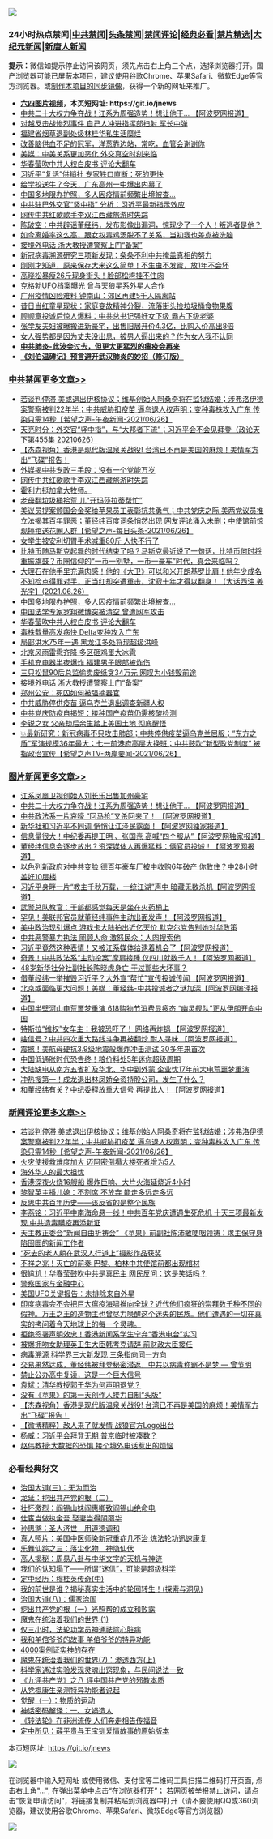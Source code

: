 ![](https://raw.githubusercontent.com/fqnews/bnews/master/64photo/fqnews-qr.jpg)

<div id="tt">
<h3>24小时热点禁闻|<a href="#%E4%B8%AD%E5%85%B1%E7%A6%81%E9%97%BB%E6%9B%B4%E5%A4%9A%E6%96%87%E7%AB%A0">中共禁闻</a>|<a href="#%E5%9B%BE%E7%89%87%E6%96%B0%E9%97%BB%E6%9B%B4%E5%A4%9A%E6%96%87%E7%AB%A0">头条禁闻</a>|<a href="#%E6%96%B0%E9%97%BB%E8%AF%84%E8%AE%BA%E6%9B%B4%E5%A4%9A%E6%96%87%E7%AB%A0">禁闻评论|<a href="#%E5%BF%85%E7%9C%8B%E7%BB%8F%E5%85%B8%E5%A5%BD%E6%96%87">经典必看|<a href="/video.md#%E7%A6%81%E7%89%87%E7%B2%BE%E9%80%89">禁片精选</a>|<a href="https://github.com/fqnews/djy/blob/master/gb/nf1351518.md#1">大纪元新闻</a>|<a href="https://github.com/fqnews/ntdtv/blob/master/gb/prog204.md#1">新唐人新闻</a></h3>
<div><b>提示：</b>微信如提示停止访问该网页，须先点击右上角三个点，选择浏览器打开。国产浏览器可能已屏蔽本项目，建议使用谷歌Chrome、苹果Safari、微软Edge等官方浏览器。或<a href="https://github.com/fqnews/bnews/blob/master/%E5%88%B6%E4%BD%9Cgit%E7%A6%81%E9%97%BB%E9%95%9C%E5%83%8F.md">制作本项目的同步镜像</a>，获得一个新的网址来推广。</div>
<ul>
<li><b><a href="http://d1.bdrive.tk/64.mp4" target="_blank">六四图片视频</a>，本页短网址: https://git.io/jnews</b></li>
<li><a href="/topimagenews/20210626/1574894.md">中共二十大权力争夺战！江系为周强造势！想让他干... 【阿波罗网报道】</a></li>
<li><a href="/cbnews/20210626/1574864.md">对越反击战惨烈事件 自己人冲进指挥部扫射 军长中弹</a></li>
<li><a href="/baitai/20210626/1575018.md">福建省烟草退副处级林桂华私生活糜烂</a></li>
<li><a href="/lifebaike/20210626/1574913.md">改善脑供血不足的冠军，洋葱靠边站，常吃，血管会谢谢你</a></li>
<li><a href="/cbnews/20210626/1574940.md">美媒：中美关系更加恶化 外交真空时刻来临</a></li>
<li><a href="/cbnews/20210627/1575168.md">华春莹吹中共人权白皮书 评论大翻车</a></li>
<li><a href="/comments/20210626/1575091.md">习近平“复活”供销社 专家铁口直断：死的更快</a></li>
<li><a href="/cnnews/20210627/1575177.md">给学校送牛？今天，广东高州一中爆出内幕了</a></li>
<li><a href="/cbnews/20210627/1575178.md">中国多地限办护照，多人因疫情前频繁出境被查…</a></li>
<li><a href="/cbnews/20210626/1574965.md">中共驻巴外交官“竖中指” 分析：习近平最新指示效应</a></li>
<li><a href="/cbnews/20210627/1575299.md">网传中共红歌歌手李双江西藏旅游时失踪</a></li>
<li><a href="/bannedvideo/20210626/1574977.md">陈破空：中共辟谣董经纬，发布影像出漏洞，惊现少了一个人！叛逃者是他？</a></li>
<li><a href="/cbnews/20210626/1574931.md">如今离婚率这么高，跟女权毒鸡汤脱不了关系，当初我也差点被洗脑</a></li>
<li><a href="/cbnews/20210626/1575062.md">接境外电话 浙大教授遭警察上门“备案”</a></li>
<li><a href="/headline/20210627/1575136.md">新冠病毒溯源研究三项新发现：条条不利中共掩盖真相的努力</a></li>
<li><a href="/lifebaike/20210626/1574925.md">刚刚才知道，原来保存大米这么简单！不生虫不发霉，放1年不会坏</a></li>
<li><a href="/yule/20210627/1575169.md">高晓松暴瘦26斤现身街头！脸部松垮挂不住肉</a></li>
<li><a href="/lifebaike/20210626/1574960.md">克格勃UFO档案曝光 曾与天狼星系外星人合作</a></li>
<li><a href="/cnnews/20210626/1574935.md">广州疫情凶险难料 钟南山：郊区再建5千人隔离站</a></li>
<li><a href="/yule/20210627/1575170.md">昔日当红童星现状：家庭变故精神分裂，流落街头捡垃圾桶食物果腹</a></li>
<li><a href="/cnnews/20210627/1575281.md">顾顺章投诚后惊人爆料：中共总书记强奸女下级 霸占下级老婆</a></li>
<li><a href="/yule/20210627/1575171.md">张学友夫妇被曝搬进新豪宅，出售旧居开价4.3亿，比购入价高出8倍</a></li>
<li><a href="/cbnews/20210626/1574929.md">女人强势都是因为丈夫没出息，被男人逼出来的？作为女人我不认同</a></li>
<li><b><a href="/comments/20200211/1275071.md" target="_blank">中共肺炎-此波会过去，但更大更猛烈的瘟疫会再来</a></b></li>
<li><b><a href="/comments/20200207/1272816.md" target="_blank">《刘伯温碑记》预言避开武汉肺炎的妙招（修订版）</a></b></li>
</ul>
</div>

<div class="catlist">
<h3><a href="/cbnews/" target="_blank">中共禁闻</a><span><a href="/cbnews/" target="_blank" rel="nofollow">更多文章>></a></span></h3>
<ul>
<li><a href="/comments/20210627/1575410.md" target="_blank">若谈判停滞 美或退出伊核协议；维基创始人阿桑奇将在监狱结婚；涉弗洛伊德案警察被判22年半；中共威胁扣疫苗 逼乌退人权声明；变种毒株攻入广东 传染只需14秒【希望之声-午夜新闻-2021/06/26】</a></li>
<li><a href="/cbnews/20210627/1575323.md" target="_blank">天亮时分：外交官“竖中指”，与“大邦者下流”；习近平会不会见拜登（政论天下第455集 20210626）</a></li>
<li><a href="/comments/20210627/1575315.md" target="_blank">【杰森视角】香港是现代版温泉关战役! 台湾已不再是美国的麻烦！美情军方出“飞碟”报告！</a></li>
<li><a href="/cbnews/20210627/1575300.md" target="_blank">外媒揭中共专政三手段：没有一个党能万岁</a></li>
<li><a href="/cbnews/20210627/1575299.md" target="_blank">网传中共红歌歌手李双江西藏旅游时失踪</a></li>
<li><a href="/comments/20210627/1575284.md" target="_blank">霍利力挺加拿大牧师。</a></li>
<li><a href="/cbnews/20210627/1575224.md" target="_blank">老母翻垃圾桶拾荒 儿“开玛莎拉蒂帮忙”</a></li>
<li><a href="/comments/20210627/1575202.md" target="_blank">美议员提案颁国会金奖给苹果员工表彰抗共勇气；中共党庆之际 美两党议员推立法揭其百年罪恶；董经纬百度词条悄然出现 网友评论涌入未删；中使馆前惊现擡棺送花圈人群【希望之声-每日头条-2021/06/26】</a></li>
<li><a href="/cbnews/20210627/1575199.md" target="_blank">女学生被安利切胃手术减重80斤 人快不行了</a></li>
<li><a href="/comments/20210627/1575198.md" target="_blank">比特币随马斯克起舞的时代结束了吗？马斯克最近说了一句话，比特币何时将重振旗鼓？币圈信仰的“一币一别墅，一币一豪车”时代，真会来临吗？</a></li>
<li><a href="/comments/20210627/1575185.md" target="_blank">大理石在他手里充满肉感！他的《大卫》可以和米开朗基罗比肩！他年少成名不知检点得罪对手，正当红却突遭重击，沈寂十年才得以翻身！【大话西油 姜光宇】(2021.06.26）</a></li>
<li><a href="/cbnews/20210627/1575178.md" target="_blank">中国多地限办护照，多人因疫情前频繁出境被查…</a></li>
<li><a href="/cbnews/20210627/1575173.md" target="_blank">中国法学专家罗翔微博突被清空 曾遭网军攻击</a></li>
<li><a href="/cbnews/20210627/1575168.md" target="_blank">华春莹吹中共人权白皮书 评论大翻车</a></li>
<li><a href="/cbnews/20210627/1575167.md" target="_blank">毒株载量高发病快 Delta变种攻入广东</a></li>
<li><a href="/cbnews/20210627/1575166.md" target="_blank">局部洪水75年一遇 黑龙江多处将现超级洪峰</a></li>
<li><a href="/cbnews/20210627/1575133.md" target="_blank">北京风雨雷雹齐降 多区砸鸡蛋大冰雹</a></li>
<li><a href="/cbnews/20210627/1575126.md" target="_blank">手机充电器半夜爆炸 福建男子眼部被炸伤</a></li>
<li><a href="/cbnews/20210627/1575117.md" target="_blank">三只松鼠90后总监偷卖废纸贪34万元 网叹为小钱毁前途</a></li>
<li><a href="/cbnews/20210626/1575062.md" target="_blank">接境外电话 浙大教授遭警察上门“备案”</a></li>
<li><a href="/cbnews/20210626/1575050.md" target="_blank">郑州公安：死囚如何被强摘器官</a></li>
<li><a href="/cbnews/20210626/1575045.md" target="_blank">中共威胁停供疫苗 逼乌克兰退出调查新疆人权</a></li>
<li><a href="/cbnews/20210626/1575033.md" target="_blank">中共党庆防疫自揭短：接种国产疫苗仍需核酸检测</a></li>
<li><a href="/cbnews/20210626/1575026.md" target="_blank">李锐之女 父亲劫后余生踏上美国土地 彻底醒悟</a></li>
<li><a href="/comments/20210626/1575021.md" target="_blank">💥最新研究：新冠病毒不只攻击肺部；中共停供疫苗逼乌克兰屈服；“东方之盾”军演规模36年最大；七一前港府高层大换班；中共鼓吹”新型政党制度” 被指政治宣传【希望之声TV-两岸要闻-2021/06/26】</a></li>

</ul>
</div>
<div class="catlist">
<h3><a href="/topimagenews/" target="_blank">图片新闻</a><span><a href="/topimagenews/" target="_blank" rel="nofollow">更多文章>></a></span></h3>
<ul>
<li><a href="/topimagenews/20210627/1575184.md" target="_blank">江系凤凰卫视创始人刘长乐出售加州豪宅</a></li>
<li><a href="/topimagenews/20210626/1574894.md" target="_blank">中共二十大权力争夺战！江系为周强造势！想让他干&#8230; 【阿波罗网报道】</a></li>
<li><a href="/topimagenews/20210626/1574848.md" target="_blank">中共政法系一片哀嚎 “回马枪”又杀回来了！ 【阿波罗网报道】</a></li>
<li><a href="/topimagenews/20210625/1574189.md" target="_blank">新华社和习近平不同调 悄悄让江泽民露面！【阿波罗网独家报道】</a></li>
<li><a href="/topimagenews/20210625/1574140.md" target="_blank">信息量很大！中纪委再提王明 、张国焘 高喊“四个服从”【阿波罗网独家报道】</a></li>
<li><a href="/topimagenews/20210625/1574040.md" target="_blank">董经纬信息会逐步放出？资深媒体人再爆猛料：俩官员投诚！【阿波罗网报道】</a></li>
<li><a href="/topimagenews/20210624/1573598.md" target="_blank">以色列新政府对中共变脸 德百年豪车厂被中收购6年破产 你敢住？中28小时盖好10层楼</a></li>
<li><a href="/topimagenews/20210624/1573398.md" target="_blank">习近平身畔一片“教主千秋万载，一统江湖”声中 暗藏无数杀机【阿波罗网报道】</a></li>
<li><a href="/topimagenews/20210624/1573292.md" target="_blank">武警总队教官：干部都感觉每天是坐在火药桶上</a></li>
<li><a href="/topimagenews/20210623/1572879.md" target="_blank">罕见！美联邦官员就董经纬事件主动出面发声！【阿波罗网报道】</a></li>
<li><a href="/topimagenews/20210623/1572841.md" target="_blank">美中政治现引爆点 游戏卡大陆拍出近亿天价 默克尔党告别她对华政策</a></li>
<li><a href="/topimagenews/20210623/1572689.md" target="_blank">中共恶警暴力执法 罔顾人命 激怒民众：人肉搜索他</a></li>
<li><a href="/topimagenews/20210623/1572656.md" target="_blank">习近平竟然这种表情！又被江系媒体给逮着机会了【阿波罗网报道】</a></li>
<li><a href="/topimagenews/20210623/1572594.md" target="_blank">奇景！中共政法系“主动投案”摩肩接踵 仅四川就数千人！【阿波罗网报道】</a></li>
<li><a href="/topimagenews/20210623/1572334.md" target="_blank">48岁新华社分社副社长陈晓虎身亡 干过那些大坏事？</a></li>
<li><a href="/topimagenews/20210622/1571979.md" target="_blank">借董经纬一举摧毁习近平？大外宣“帮忙”宣传投诚传闻 【阿波罗网报道】</a></li>
<li><a href="/topimagenews/20210622/1571863.md" target="_blank">北京或面临更大问题！美媒：董经纬-中共投诚者之谜加深【阿波罗网编译报道】</a></li>
<li><a href="/topimagenews/20210621/1571349.md" target="_blank">中国半壁河山电荒噩梦重演 618购物节消费显疲态 “幽灵舰队”正从伊朗开向中国</a></li>
<li><a href="/topimagenews/20210621/1571238.md" target="_blank">特斯拉“维权”女车主：我被恐吓了！ 网络再炸锅 【阿波罗网报道】</a></li>
<li><a href="/topimagenews/20210621/1571162.md" target="_blank">啥信号？中共四次重大路线斗争再被翻炒 耐人寻味 【阿波罗网报道】</a></li>
<li><a href="/topimagenews/20210621/1571069.md" target="_blank">震撼！美航母硬抗3.9级地震般爆炸冲击测试 30多年来首次</a></li>
<li><a href="/topimagenews/20210621/1570856.md" target="_blank">中国低通胀时代恐告终！粮价料处5年迷你超级周期</a></li>
<li><a href="/topimagenews/20210620/1570841.md" target="_blank">大陆缺电从南方五省扩及华北、华中到外蒙 企业忧17年前大电荒噩梦重演</a></li>
<li><a href="/topimagenews/20210620/1570595.md" target="_blank">冲热搜第一！成龙退出林凤娇全资持股公司，发生了什么？</a></li>
<li><a href="/topimagenews/20210620/1570532.md" target="_blank">和董经纬有关？中纪委释放重大信号 再提此人！【阿波罗网报道】</a></li>

</ul>
</div>
<div class="catlist">
<h3><a href="/comments/" target="_blank">新闻评论</a><span><a href="/comments/" target="_blank" rel="nofollow">更多文章>></a></span></h3>
<ul>
<li><a href="/comments/20210627/1575410.md" target="_blank">若谈判停滞 美或退出伊核协议；维基创始人阿桑奇将在监狱结婚；涉弗洛伊德案警察被判22年半；中共威胁扣疫苗 逼乌退人权声明；变种毒株攻入广东 传染只需14秒【希望之声-午夜新闻-2021/06/26】</a></li>
<li><a href="/comments/20210627/1575409.md" target="_blank">火灾使援救难度加大 迈阿密倒塌大楼死者增为5人</a></li>
<li><a href="/comments/20210627/1575406.md" target="_blank">海外华人的最大担忧</a></li>
<li><a href="/comments/20210627/1575405.md" target="_blank">香港深夜火烧16艘船 爆炸巨响、大片火海延烧近4小时</a></li>
<li><a href="/comments/20210627/1575400.md" target="_blank">黎智英主播儿媳：不割席 不放弃 能走多远走多远</a></li>
<li><a href="/comments/20210627/1575393.md" target="_blank">反思中共百年历史——该反省的是整个民族</a></li>
<li><a href="/comments/20210627/1575379.md" target="_blank">李燕铭：习近平中南海命悬一线！中共百年党庆遭遇生死危机 十天三项最新发现 中共造毒瞒疫再添新证</a></li>
<li><a href="/comments/20210627/1575349.md" target="_blank">天主教正委会“新闻自由祈祷会” 《苹果》前副社陈沛敏哽咽领祷：求主保守身陷囹圄的新闻工作者</a></li>
<li><a href="/comments/20210627/1575347.md" target="_blank">“死去的老人躺在武汉人行道上”摄影作品获奖</a></li>
<li><a href="/comments/20210627/1575346.md" target="_blank">不祥之兆！灭亡的前奏 巴黎、柏林中共使馆前都出现棺材</a></li>
<li><a href="/comments/20210627/1575345.md" target="_blank">很尴尬！华春莹鼓吹中共是真民主 网民反问：这是笑话吗？</a></li>
<li><a href="/comments/20210627/1575344.md" target="_blank">警察国家与金融中心</a></li>
<li><a href="/comments/20210627/1575343.md" target="_blank">美国UFO关键报告︰未排除来自外星</a></li>
<li><a href="/comments/20210627/1575322.md" target="_blank">印度病毒会不会把巨大瘟疫海啸推向全球？近代他们疯狂的崇拜数千种不同的假神。万王之王的造物主也曾尽力唤醒这个迷失的民族。他们遭遇的一切在真实的拷问着今天地球上的每一个灵魂。</a></li>
<li><a href="/comments/20210627/1575342.md" target="_blank">拒绝签署声明效忠！香港新闻系学生宁弃“香港电台”实习</a></li>
<li><a href="/comments/20210627/1575341.md" target="_blank">被爆拥吻女助理英卫生大臣韩考克请辞 前财政大臣接任</a></li>
<li><a href="/comments/20210627/1575340.md" target="_blank">病毒溯源 科学界三大新发现 三条指向同一方向</a></li>
<li><a href="/comments/20210627/1575314.md" target="_blank">交易果然达成，董经纬被拜登秘密潜返，中共以病毒称霸不是梦 — 曾节明</a></li>
<li><a href="/comments/20210627/1575332.md" target="_blank">禁止公办高中复读，这是一个巨大信号</a></li>
<li><a href="/comments/20210627/1575331.md" target="_blank">袁斌：清华教授郭于华为何声明退党？</a></li>
<li><a href="/comments/20210627/1575330.md" target="_blank">没有《苹果》的第一天创作人接力自制“头版”</a></li>
<li><a href="/comments/20210627/1575315.md" target="_blank">【杰森视角】香港是现代版温泉关战役! 台湾已不再是美国的麻烦！美情军方出“飞碟”报告！</a></li>
<li><a href="/comments/20210627/1575310.md" target="_blank">【微博精粹】敌人来了就发情 战狼官方Logo出台</a></li>
<li><a href="/comments/20210627/1575309.md" target="_blank">杨威：习近平会拜登无期 普京临时被凑数？</a></li>
<li><a href="/comments/20210627/1575308.md" target="_blank">赵伟教授:大数据的恐惧 接个境外电话惹出的烦恼</a></li>

</ul>
</div>

<div class="catlist">
<h3>必看经典好文</h3>
<ul>
<li><a href="/cbnews/20180309/912114.md" target="_blank">治国大道(三)：无为而治</a></li>
<li><a href="/comments/20200928/1404653.md" target="_blank">龙延：挖出共产党的根（二）</a></li>
<li><a href="/cbnews/20200727/1366904.md" target="_blank">壮怀激烈：阎锡山妹阎惠卿致阎锡山绝命电</a></li>
<li><a href="/lifebaike/20161111/612348.md" target="_blank">仕宦当做执金吾 娶妻当得阴丽华</a></li>
<li><a href="/comments/20210216/1488350.md" target="_blank">孙思邈：圣人济世　用道德调和</a></li>
<li><a href="/comments/20210215/1487728.md" target="_blank">真人照片：美国中医师染新冠重症几不治 炼法轮功迅速康复</a></li>
<li><a href="/tculture/20190101/1056889.md" target="_blank">乐舞仙踪之三：落尘化物　神隐仙伏</a></li>
<li><a href="/aomi/history/20170924/831575.md" target="_blank">高人揭秘：周易八卦与中华文字的天机与神迹</a></li>
<li><a href="/sohnews/20161029/607205.md" target="_blank">我们的认知塌了——所谓“迷信”，可能是超级科学</a></li>
<li><a href="/tculture/xiulian/20151105/467870.md" target="_blank">定中经历：穆桂英传奇(中)</a></li>
<li><a href="/comments/20200715/1359453.md" target="_blank">我的前世是谁？揭秘真实生活中的轮回转生！(探索与洞见)</a></li>
<li><a href="/cbnews/20190424/914482.md" target="_blank">治国大道(八)：儒家治国</a></li>
<li><a href="/comments/20200629/1352460.md" target="_blank">挖出共产党的根（一）光照帮的成立和败露</a></li>
<li><a href="/topimagenews/20180519/944624.md" target="_blank">魔鬼在统治着我们的世界 (1)</a></li>
<li><a href="/health/20170626/780270.md" target="_blank">仅三小时，法轮功学员神通祛除心脏病</a></li>
<li><a href="/tculture/20200917/1398046.md" target="_blank">我和羊倌爷爷的故事 羊倌爷爷的特异功能</a></li>
<li><a href="/lifebaike/20201113/1430218.md" target="_blank">4000案例证实神的存在</a></li>
<li><a href="/topimagenews/20180527/948369.md" target="_blank">魔鬼在统治着我们的世界(7)：渗透西方(上)</a></li>
<li><a href="/comments/20200921/1400587.md" target="_blank">科学家通过实验发现灵魂出窍现象，与民间说法一致</a></li>
<li><a href="/bookonline/20131116/201047.md" target="_blank">《九评共产党》之八 评中国共产党的邪教本质</a></li>
<li><a href="/comments/20210331/1516768.md" target="_blank">从党棍康生亲测特异功能者说起</a></li>
<li><a href="/comments/20200810/1377609.md" target="_blank">觉醒（一）：物质的运动</a></li>
<li><a href="/comments/20200609/1342224.md" target="_blank">神话密码解译：一、女娲造人</a></li>
<li><a href="/comments/20210509/1542786.md" target="_blank">《转法轮》在非洲流传 人们奔走相告传福音</a></li>
<li><a href="/comments/20200616/1345658.md" target="_blank">定中所见：薛平贵与王宝钏爱情故事的原始版本</a></li>

</ul>
</div>

本页短网址: https://git.io/jnews

![](https://raw.githubusercontent.com/fqnews/bnews/master/64photo/fqnews-qr.jpg)

在浏览器中输入短网址 或使用微信、支付宝等二维码工具扫描二维码打开页面, 点击右上角"...", 在弹出菜单中点击“在浏览器打开”； 若网页被举报禁止访问，请点击“恢复申请访问”，将链接复制并粘贴到浏览器中打开（请不要使用QQ或360浏览器，建议使用谷歌Chrome、苹果Safari、微软Edge等官方浏览器）

![](https://raw.githubusercontent.com/fqnews/bnews/master/64photo/wx.jpg)